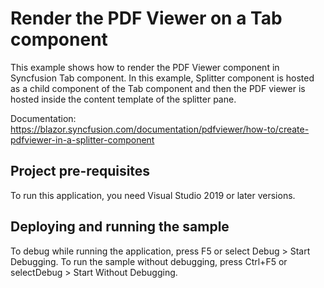 # Render the PDF Viewer on a Tab component
This example shows how to render the PDF Viewer component in Syncfusion Tab component. In this example, Splitter component is hosted as a child component of the Tab component and then the PDF viewer is hosted inside the content template of the splitter pane.

Documentation: https://blazor.syncfusion.com/documentation/pdfviewer/how-to/create-pdfviewer-in-a-splitter-component

## Project pre-requisites
To run this application, you need Visual Studio 2019 or later versions.

## Deploying and running the sample
To debug while running the application, press F5 or select Debug > Start Debugging. To run the sample without debugging, press Ctrl+F5 or selectDebug > Start Without Debugging.
